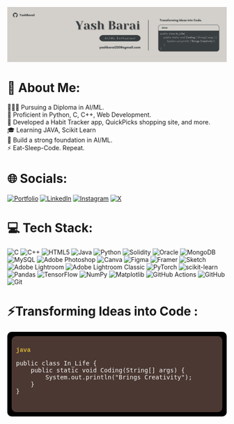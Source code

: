 ![logo](https://github.com/YashBaraii/YashBaraii/blob/main/bgv3.png)
# 💫 About Me:
🧑🏻‍🎓 Pursuing a Diploma in AI/ML.<br>🌟 Proficient in Python, C, C++, Web Development.<br>🔨 Developed a Habit Tracker app, QuickPicks shopping site, and more.<br>🎓 Learning JAVA, Scikit Learn<br>🎯 Build a strong foundation in AI/ML.<br>⚡ Eat-Sleep-Code. Repeat.


# 🌐 Socials:
[![Portfolio](https://img.shields.io/badge/Portfolio-%23000000.svg?logo=firefox&logoColor=white)](https://yashbarai.netlify.app/) 
[![LinkedIn](https://img.shields.io/badge/LinkedIn-%230077B5.svg?logo=linkedin&logoColor=white)](https://linkedin.com/in/yash-barai2308) 
[![Instagram](https://img.shields.io/badge/Instagram-%23E4405F.svg?logo=Instagram&logoColor=white)](https://instagram.com/yashbaraii) 
[![X](https://img.shields.io/badge/X-black.svg?logo=X&logoColor=white)](https://x.com/yashbaraii) 

# 💻 Tech Stack:
![C](https://img.shields.io/badge/c-%2300599C.svg?style=for-the-badge&logo=c&logoColor=white) ![C++](https://img.shields.io/badge/c++-%2300599C.svg?style=for-the-badge&logo=c%2B%2B&logoColor=white) ![HTML5](https://img.shields.io/badge/html5-%23E34F26.svg?style=for-the-badge&logo=html5&logoColor=white) ![Java](https://img.shields.io/badge/java-%23ED8B00.svg?style=for-the-badge&logo=openjdk&logoColor=white) ![Python](https://img.shields.io/badge/python-3670A0?style=for-the-badge&logo=python&logoColor=ffdd54) ![Solidity](https://img.shields.io/badge/Solidity-%23363636.svg?style=for-the-badge&logo=solidity&logoColor=white) ![Oracle](https://img.shields.io/badge/Oracle-F80000?style=for-the-badge&logo=oracle&logoColor=white) ![MongoDB](https://img.shields.io/badge/MongoDB-%234ea94b.svg?style=for-the-badge&logo=mongodb&logoColor=white) ![MySQL](https://img.shields.io/badge/mysql-4479A1.svg?style=for-the-badge&logo=mysql&logoColor=white) ![Adobe Photoshop](https://img.shields.io/badge/adobe%20photoshop-%2331A8FF.svg?style=for-the-badge&logo=adobe%20photoshop&logoColor=white) ![Canva](https://img.shields.io/badge/Canva-%2300C4CC.svg?style=for-the-badge&logo=Canva&logoColor=white) ![Figma](https://img.shields.io/badge/figma-%23F24E1E.svg?style=for-the-badge&logo=figma&logoColor=white) ![Framer](https://img.shields.io/badge/Framer-black?style=for-the-badge&logo=framer&logoColor=blue) ![Sketch](https://img.shields.io/badge/Sketch-FFB387?style=for-the-badge&logo=sketch&logoColor=black) ![Adobe Lightroom](https://img.shields.io/badge/Adobe%20Lightroom-31A8FF.svg?style=for-the-badge&logo=Adobe%20Lightroom&logoColor=white) ![Adobe Lightroom Classic](https://img.shields.io/badge/Adobe%20Lightroom%20Classic-31A8FF.svg?style=for-the-badge&logo=Adobe%20Lightroom%20Classic&logoColor=white) ![PyTorch](https://img.shields.io/badge/PyTorch-%23EE4C2C.svg?style=for-the-badge&logo=PyTorch&logoColor=white) ![scikit-learn](https://img.shields.io/badge/scikit--learn-%23F7931E.svg?style=for-the-badge&logo=scikit-learn&logoColor=white) ![Pandas](https://img.shields.io/badge/pandas-%23150458.svg?style=for-the-badge&logo=pandas&logoColor=white) ![TensorFlow](https://img.shields.io/badge/TensorFlow-%23FF6F00.svg?style=for-the-badge&logo=TensorFlow&logoColor=white) ![NumPy](https://img.shields.io/badge/numpy-%23013243.svg?style=for-the-badge&logo=numpy&logoColor=white) ![Matplotlib](https://img.shields.io/badge/Matplotlib-%23ffffff.svg?style=for-the-badge&logo=Matplotlib&logoColor=black) ![GitHub Actions](https://img.shields.io/badge/github%20actions-%232671E5.svg?style=for-the-badge&logo=githubactions&logoColor=white) ![GitHub](https://img.shields.io/badge/github-%23121011.svg?style=for-the-badge&logo=github&logoColor=white) ![Git](https://img.shields.io/badge/git-%23F05033.svg?style=for-the-badge&logo=git&logoColor=white)

# ⚡Transforming Ideas into Code :
<div style="background-color: #000; border-radius: 10px; padding: 10px; color: #fff; font-family: 'Courier New', monospace;">
  <div style="background-color: #4b3832; padding: 10px; border-radius: 10px;">
    <p><b style="color: #d4af37;">java</b></p>
    <pre style="color: #f5f5f5; font-size: 14px;">
public class In_Life {
    public static void Coding(String[] args) {
        System.out.println("Brings Creativity");
    }
}
    </pre>
  </div>
</div>
